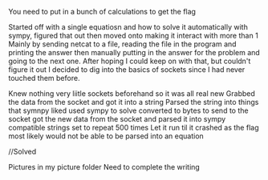 You need to put in a bunch of calculations to get the flag

Started off with a single equatiosn and how to solve it automatically with sympy, figured that out then moved onto making it interact with more than 1
Mainly by sending netcat to a file, reading the file in the program and printing the answer then manually putting in the answer for the problem and going to the next one. After hoping I could keep on with that, but couldn't figure it out I decided to dig into the basics of sockets since I had never touched them before.

Knew nothing very liitle sockets beforehand so it was all real new
Grabbed the data from the socket and got it into a string
Parsed the string into things that symnpy liked
used sympy to solve
converted to bytes to send to the socket
got the new data from the socket and parsed it into sympy compatible strings
set to repeat 500 times
Let it run til it crashed as the flag most likely would not be able to be parsed into an equation

//Solved


Pictures in my picture folder Need to complete the writing